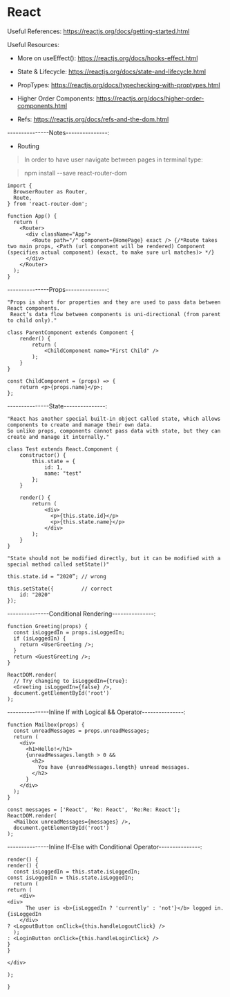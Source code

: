 # React

Useful References: https://reactjs.org/docs/getting-started.html

Useful Resources:

- More on useEffect(): https://reactjs.org/docs/hooks-effect.html

- State & Lifecycle: https://reactjs.org/docs/state-and-lifecycle.html

- PropTypes: https://reactjs.org/docs/typechecking-with-proptypes.html

- Higher Order Components: https://reactjs.org/docs/higher-order-components.html

- Refs: https://reactjs.org/docs/refs-and-the-dom.html

---------------Notes---------------:
- Routing
> In order to have user navigate between pages in terminal type:

> npm install --save react-router-dom
```
import {
  BrowserRouter as Router,
  Route,
} from 'react-router-dom';

function App() {
  return (
    <Router>
      <div className="App">
        <Route path="/" component={HomePage} exact /> {/*Route takes two main props, <Path (url component will be rendered) Component (specifies actual component) (exact, to make sure url matches)> */}
      </div>
    </Router>
  );
}
```

---------------Props---------------:
```
"Props is short for properties and they are used to pass data between React components. 
 React’s data flow between components is uni-directional (from parent to child only)."
 
class ParentComponent extends Component {    
    render() {    
        return (        
            <ChildComponent name="First Child" />    
        );  
    }
}

const ChildComponent = (props) => {    
    return <p>{props.name}</p>; 
};
```
---------------State---------------:
```
"React has another special built-in object called state, which allows components to create and manage their own data. 
So unlike props, components cannot pass data with state, but they can create and manage it internally."

class Test extends React.Component {    
    constructor() {    
        this.state = {      
            id: 1,      
            name: "test"    
        };  
    }    
    
    render() {    
        return (      
            <div>        
              <p>{this.state.id}</p>        
              <p>{this.state.name}</p>      
            </div>    
        );  
    }
}

"State should not be modified directly, but it can be modified with a special method called setState()"

this.state.id = “2020”; // wrong

this.setState({         // correct  
    id: "2020"
});
```
---------------Conditional Rendering---------------:
```
function Greeting(props) {
  const isLoggedIn = props.isLoggedIn;
  if (isLoggedIn) {
    return <UserGreeting />;
  }
  return <GuestGreeting />;
}

ReactDOM.render(
  // Try changing to isLoggedIn={true}:
  <Greeting isLoggedIn={false} />,
  document.getElementById('root')
);
```
---------------Inline If with Logical && Operator---------------:
```
function Mailbox(props) {
  const unreadMessages = props.unreadMessages;
  return (
    <div>
      <h1>Hello!</h1>
      {unreadMessages.length > 0 &&
        <h2>
          You have {unreadMessages.length} unread messages.
        </h2>
      }
    </div>
  );
}

const messages = ['React', 'Re: React', 'Re:Re: React'];
ReactDOM.render(
  <Mailbox unreadMessages={messages} />,
  document.getElementById('root')
);
```
---------------Inline If-Else with Conditional Operator---------------:
```
render() {                                                                  render() {
  const isLoggedIn = this.state.isLoggedIn;                                     const isLoggedIn = this.state.isLoggedIn;
  return (                                                                      return (
    <div>                                                                           <div>
      The user is <b>{isLoggedIn ? 'currently' : 'not'}</b> logged in.                  {isLoggedIn
    </div>                                                                                  ? <LogoutButton onClick={this.handleLogoutClick} />
  );                                                                                        : <LoginButton onClick={this.handleLoginClick} />
}                                                                                       }                                         
                                                                                    </div>                                     
                                                                                );
                                                                            }                                                                          
```
